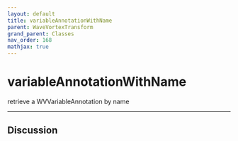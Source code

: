 ```yaml
---
layout: default
title: variableAnnotationWithName
parent: WaveVortexTransform
grand_parent: Classes
nav_order: 168
mathjax: true
---
```


#  variableAnnotationWithName

retrieve a WVVariableAnnotation by name


---

## Discussion

  
